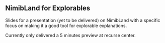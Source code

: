 ## NimibLand for Explorables

Slides for a presentation (yet to be delivered) on NimibLand with a specific focus on making it a good tool for explorable explanations.

Currently only delivered a 5 minutes preview at recurse center.
